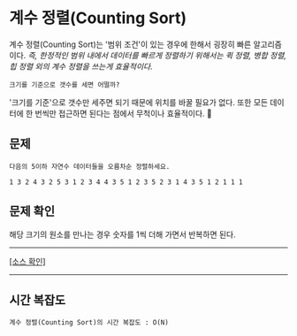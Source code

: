 # 계수 정렬(Counting Sort)

계수 정렬(Counting Sort)는 '범위 조건'이 있는 경우에 한해서 굉장히 빠른 알고리즘이다. _즉, 한정적인 범위 내에서 데이터를 빠르게 정렬하기 위해서는 퀵 정렬, 병합 정렬, 힙 정렬 외의 계수 정렬을 쓰는게 효율적이다._

    크기를 기준으로 갯수를 세면 어떨까?
    
'크기를 기준'으로 갯수만 세주면 되기 때문에 위치를 바꿀 필요가 없다. 또한 모든 데이터에 한 번씩만 접근하면 된다는 점에서 무척이나 효율적이다.    

## 문제

    다음의 5이하 자연수 데이터들을 오름차순 정렬하세요.

    1 3 2 4 3 2 5 3 1 2 3 4 4 3 5 1 2 3 5 2 3 1 4 3 5 1 2 1 1 1

## 문제 확인

해당 크기의 원소를 만나는 경우 숫자를 1씩 더해 가면서 반복하면 된다.

---

[[소스 확인]](https://github.com/flexboni/algorithm_c/blob/master/12강/countingSort.cpp)

---

## 시간 복잡도

    계수 정렬(Counting Sort)의 시간 복잡도 : O(N)